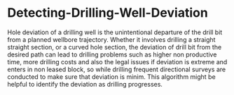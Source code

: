 # Detecting-Drilling-Well-Deviation

Hole deviation of a drilling well is the unintentional departure of the drill bit from a planned wellbore trajectory. Whether it involves drilling a straight straight section, or a curved hole section, the deviation of drill bit from the desired path can lead to drilling problems such as higher non productive time, more drilling costs and also the legal issues if deviation is extreme and enters in non leased block, so while drilling frequent directional surveys are conducted to make sure that deviation is minim. This algorithm might be helpful to identify the deviation as drilling progresses.


